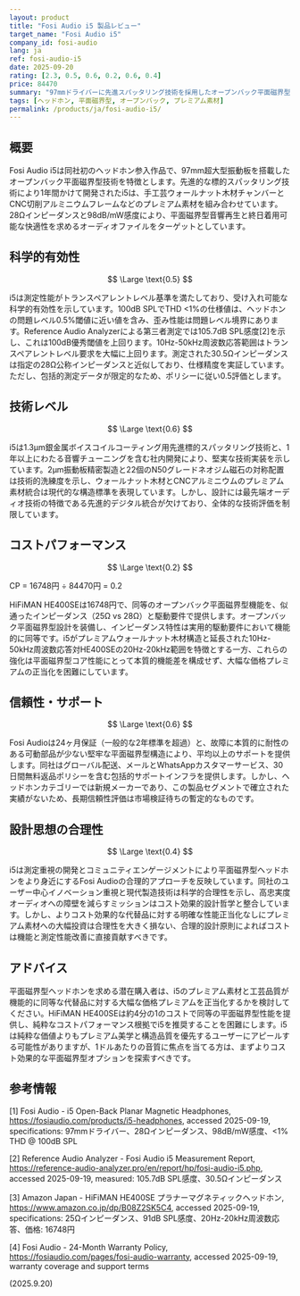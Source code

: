 ```yaml
---
layout: product
title: "Fosi Audio i5 製品レビュー"
target_name: "Fosi Audio i5"
company_id: fosi-audio
lang: ja
ref: fosi-audio-i5
date: 2025-09-20
rating: [2.3, 0.5, 0.6, 0.2, 0.6, 0.4]
price: 84470
summary: "97mmドライバーに先進スパッタリング技術を採用したオープンバック平面磁界型ヘッドホンですが、大幅に安価な同等品の存在によりコストパフォーマンスが大きく損なわれています。"
tags: [ヘッドホン, 平面磁界型, オープンバック, プレミアム素材]
permalink: /products/ja/fosi-audio-i5/
---
```


## 概要

Fosi Audio i5は同社初のヘッドホン参入作品で、97mm超大型振動板を搭載したオープンバック平面磁界型技術を特徴とします。先進的な標的スパッタリング技術により1年間かけて開発されたi5は、手工芸ウォールナット木材チャンバーとCNC切削アルミニウムフレームなどのプレミアム素材を組み合わせています。28Ωインピーダンスと98dB/mW感度により、平面磁界型音響再生と終日着用可能な快適性を求めるオーディオファイルをターゲットとしています。

## 科学的有効性

$$ \Large \text{0.5} $$

i5は測定性能がトランスペアレントレベル基準を満たしており、受け入れ可能な科学的有効性を示しています。100dB SPLでTHD <1%の仕様値は、ヘッドホンの問題レベル0.5%閾値に近い値を含み、歪み性能は問題レベル境界にあります。Reference Audio Analyzerによる第三者測定では105.7dB SPL感度[2]を示し、これは100dB優秀閾値を上回ります。10Hz-50kHz周波数応答範囲はトランスペアレントレベル要求を大幅に上回ります。測定された30.5Ωインピーダンスは指定の28Ω公称インピーダンスと近似しており、仕様精度を実証しています。ただし、包括的測定データが限定的なため、ポリシーに従い0.5評価とします。

## 技術レベル

$$ \Large \text{0.6} $$

i5は1.3μm銀金属ボイスコイルコーティング用先進標的スパッタリング技術と、1年以上にわたる音響チューニングを含む社内開発により、堅実な技術実装を示しています。2μm振動板精密製造と22個のN50グレードネオジム磁石の対称配置は技術的洗練度を示し、ウォールナット木材とCNCアルミニウムのプレミアム素材統合は現代的な構造標準を表現しています。しかし、設計には最先端オーディオ技術の特徴である先進的デジタル統合が欠けており、全体的な技術評価を制限しています。

## コストパフォーマンス

$$ \Large \text{0.2} $$

CP = 16748円 ÷ 84470円 = 0.2

HiFiMAN HE400SEは16748円で、同等のオープンバック平面磁界型機能を、似通ったインピーダンス（25Ω vs 28Ω）と駆動要件で提供します。オープンバック平面磁界型設計を装備し、インピーダンス特性は実用的駆動要件において機能的に同等です。i5がプレミアムウォールナット木材構造と延長された10Hz-50kHz周波数応答対HE400SEの20Hz-20kHz範囲を特徴とする一方、これらの強化は平面磁界型コア性能にとって本質的機能差を構成せず、大幅な価格プレミアムの正当化を困難にしています。

## 信頼性・サポート

$$ \Large \text{0.6} $$

Fosi Audioは24ヶ月保証（一般的な2年標準を超過）と、故障に本質的に耐性のある可動部品が少ない堅牢な平面磁界型構造により、平均以上のサポートを提供します。同社はグローバル配送、メールとWhatsAppカスタマーサービス、30日間無料返品ポリシーを含む包括的サポートインフラを提供します。しかし、ヘッドホンカテゴリーでは新規メーカーであり、この製品セグメントで確立された実績がないため、長期信頼性評価は市場検証待ちの暫定的なものです。

## 設計思想の合理性

$$ \Large \text{0.4} $$

i5は測定重視の開発とコミュニティエンゲージメントにより平面磁界型ヘッドホンをより身近にするFosi Audioの合理的アプローチを反映しています。同社のユーザー中心イノベーション重視と現代製造技術は科学的合理性を示し、高忠実度オーディオへの障壁を減らすミッションはコスト効果的設計哲学と整合しています。しかし、よりコスト効果的な代替品に対する明確な性能正当化なしにプレミアム素材への大幅投資は合理性を大きく損ない、合理的設計原則によればコストは機能と測定性能改善に直接貢献すべきです。

## アドバイス

平面磁界型ヘッドホンを求める潜在購入者は、i5のプレミアム素材と工芸品質が機能的に同等な代替品に対する大幅な価格プレミアムを正当化するかを検討してください。HiFiMAN HE400SEは約4分の1のコストで同等の平面磁界型性能を提供し、純粋なコストパフォーマンス根拠でi5を推奨することを困難にします。i5は純粋な価値よりもプレミアム美学と構造品質を優先するユーザーにアピールする可能性がありますが、1ドルあたりの音質に焦点を当てる方は、まずよりコスト効果的な平面磁界型オプションを探索すべきです。

## 参考情報

[1] Fosi Audio - i5 Open-Back Planar Magnetic Headphones, https://fosiaudio.com/products/i5-headphones, accessed 2025-09-19, specifications: 97mmドライバー、28Ωインピーダンス、98dB/mW感度、<1% THD @ 100dB SPL

[2] Reference Audio Analyzer - Fosi Audio i5 Measurement Report, https://reference-audio-analyzer.pro/en/report/hp/fosi-audio-i5.php, accessed 2025-09-19, measured: 105.7dB SPL感度、30.5Ωインピーダンス

[3] Amazon Japan - HiFiMAN HE400SE プラナーマグネティックヘッドホン, https://www.amazon.co.jp/dp/B08Z2SK5C4, accessed 2025-09-19, specifications: 25Ωインピーダンス、91dB SPL感度、20Hz-20kHz周波数応答、価格: 16748円

[4] Fosi Audio - 24-Month Warranty Policy, https://fosiaudio.com/pages/fosi-audio-warranty, accessed 2025-09-19, warranty coverage and support terms

(2025.9.20)